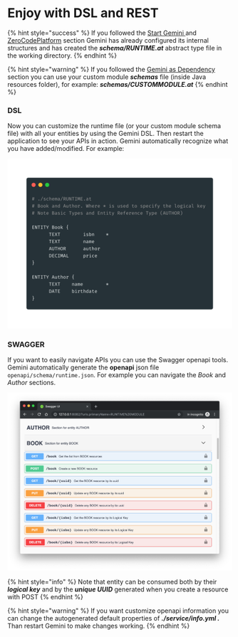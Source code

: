 # Enjoy with DSL and REST

{% hint style="success" %}
If you followed the [Start Gemini ](start-gemini/)and [ZeroCodePlatform](start-gemini/zero-code-platform.md) section Gemini has already configured its internal structures and has created the _**schema/RUNTIME.at**_ abstract type file in the working directory. 
{% endhint %}

{% hint style="warning" %}
If you followed the [Gemini as Dependency](start-gemini/gemini-as-dependency.md) section you can use your custom module _**schemas**_ file \(inside Java resources folder\), for example: _**schemas/CUSTOMMODULE.at**_
{% endhint %}

### DSL

Now you can customize the runtime file \(or your custom module schema file\) with all your entities by using the Gemini DSL. Then restart the application to see your APIs in action. Gemini automatically recognize what you have added/modified. For example:

![](../../.gitbook/assets/quic_start_dsl.png)

### SWAGGER

If you want to easily navigate APIs you can use the Swagger openapi tools. Gemini automatically generate the **openapi** json file `openapi/schema/runtime.json`. For example you can navigate the _Book_ and _Author_ sections.

![](../../.gitbook/assets/swagger_quick_start.png)

{% hint style="info" %}
Note that entity can be consumed both by their _**logical key**_ and by the _**unique UUID**_ generated when you create a resource with POST
{% endhint %}

{% hint style="warning" %}
If you want customize openapi information you can change the autogenerated default properties of _**./service/info.yml .**_ Than restart Gemini to make changes working.
{% endhint %}



